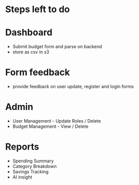 # Steps left to do

# Dashboard
* Submit budget form and parse on backend
* store as csv in s3

# Form feedback
* provide feedback on user update, register and login forms

# Admin
* User Management - Update Roles / Delete
* Budget Management - View / Delete 

# Reports 
* Spending Summary
* Category Breakdown
* Savings Tracking 
* AI insight